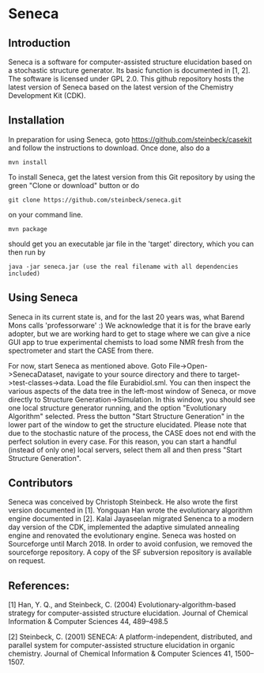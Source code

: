 # Seneca
## Introduction
Seneca is a software for computer-assisted structure elucidation based on a stochastic structure generator. Its basic function is documented in 
[1, 2].
The software is licensed under GPL 2.0.
This github repository hosts the latest version of Seneca based on the latest version of the Chemistry Development Kit (CDK).

## Installation
In preparation for using Seneca, goto https://github.com/steinbeck/casekit and follow the instructions to download. 
Once done, also do a 
```
mvn install
```

To install Seneca, get the latest version from this Git repository by using the green "Clone or download" button or do

```
git clone https://github.com/steinbeck/seneca.git
```
on your command line.
```
mvn package
```
should get you an executable jar file in the 'target' directory, which you can then run by 
```
java -jar seneca.jar (use the real filename with all dependencies included)
```
## Using Seneca
Seneca in its current state is, and for the last 20 years was, what Barend Mons calls 'professorware' :)
We acknowledge that it is for the brave early adopter, but we are working hard to get to stage where we can give a nice GUI app to true experimental chemists to load some NMR fresh from the spectrometer and start the CASE from there. 

For now, start Seneca as mentioned above. Goto File->Open->SenecaDataset, navigate to your source directory and there to target->test-classes->data. 
Load the file Eurabidiol.sml. 
You can then inspect the various aspects of the data tree in the left-most window of Seneca, or move directly to Structure Generation->Simulation.
In this window, you should see one local structure generator running, and the option "Evolutionary Algorithm" selected. Press the button "Start Structure Generation" in the lower part of the window to get the structure elucidated. Please note that due to the stochastic nature of the process, the CASE does not end with the perfect solution in every case. For this reason, you can start a handful (instead of only one) local servers, select them all and then press "Start Structure Generation". 

## Contributors

Seneca was conceived by Christoph Steinbeck. He also wrote the first version documented in [1]. Yongquan Han wrote the evolutionary algorithm engine documented in [2]. Kalai Jayaseelan migrated Senenca to a modern day version of the CDK, implemented the adaptive simulated annealing engine and renovated the evolutionary engine. Seneca was hosted on Sourceforge until March 2018. In order to avoid confusion, we removed the sourceforge repository. A copy of the SF subversion repository is available on request.  

## References:
[1] Han, Y. Q., and Steinbeck, C. (2004) Evolutionary-algorithm-based strategy for computer-assisted structure elucidation. Journal of Chemical Information & Computer Sciences 44, 489–498.5

[2] Steinbeck, C. (2001) SENECA: A platform-independent, distributed, and parallel system for computer-assisted structure elucidation in organic chemistry. Journal of Chemical Information & Computer Sciences 41, 1500–1507.
